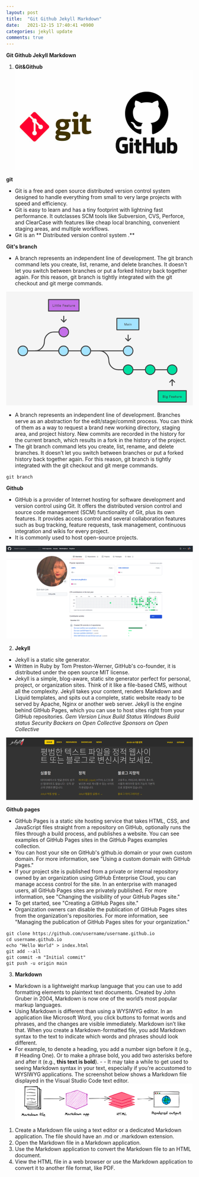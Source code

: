 ```yaml
---
layout: post
title:  "Git Github Jekyll Markdown"
date:   2021-12-15 17:40:41 +0900
categories: jekyll update
comments: true
---
```


**Git Github Jekyll Markdown**
1. **Git&Github**
![photo](/40.png)

**git**
- Git is a free and open source distributed version control system designed to handle everything from small to very large projects with speed and efficiency.
- Git is easy to learn and has a tiny footprint with lightning fast performance. It outclasses SCM tools like Subversion, CVS, Perforce, and ClearCase with features like cheap local branching, convenient staging areas, and multiple workflows.
- Git is an ** Distributed version control system .**

**Git's branch**
- A branch represents an independent line of development. The git branch command lets you create, list, rename, and delete branches. It doesn't let you switch between branches or put a forked history back together again. For this reason, git branch is tightly integrated with the git checkout and git merge commands.

![photo](/31.png)

- A branch represents an independent line of development. Branches serve as an abstraction for the edit/stage/commit process. You can think of them as a way to request a brand new working directory, staging area, and project history. New commits are recorded in the history for the current branch, which results in a fork in the history of the project.
- The git branch command lets you create, list, rename, and delete branches. It doesn’t let you switch between branches or put a forked history back together again. For this reason, git branch is tightly integrated with the git checkout and git merge commands.
```
git branch
```

**Github**
- GitHub is a provider of Internet hosting for software development and version control using Git. It offers the distributed version control and source code management (SCM) functionality of Git, plus its own features. It provides access control and several collaboration features such as bug tracking, feature requests, task management, continuous integration and wikis for every project.
- It is commonly used to host open-source projects.

![photo](/41.png)

2. **Jekyll**
- Jekyll is a static site generator. 
- Written in Ruby by Tom Preston-Werner, GitHub's co-founder, it is distributed under the open source MIT license.
- Jekyll is a simple, blog-aware, static site generator perfect for personal, project, or organization sites. Think of it like a file-based CMS, without all the complexity. Jekyll takes your content, renders Markdown and Liquid templates, and spits out a complete, static website ready to be served by Apache, Nginx or another web server. Jekyll is the engine behind GitHub Pages, which you can use to host sites right from your GitHub repositories.
*Gem Version Linux Build Status Windows Build status Security Backers on Open Collective Sponsors on Open Collective*

![photo](/42.png)

**Github pages**
- GitHub Pages is a static site hosting service that takes HTML, CSS, and JavaScript files straight from a repository on GitHub, optionally runs the files through a build process, and publishes a website. You can see examples of GitHub Pages sites in the GitHub Pages examples collection.
- You can host your site on GitHub's github.io domain or your own custom domain. For more information, see "Using a custom domain with GitHub Pages."
- If your project site is published from a private or internal repository owned by an organization using GitHub Enterprise Cloud, you can manage access control for the site. In an enterprise with managed users, all GitHub Pages sites are privately published. For more information, see "Changing the visibility of your GitHub Pages site."
- To get started, see "Creating a GitHub Pages site."
- Organization owners can disable the publication of GitHub Pages sites from the organization's repositories. For more information, see "Managing the publication of GitHub Pages sites for your organization."
```
git clone https://github.com/username/username.github.io
cd username.github.io
echo "Hello World" > index.html
git add --all
git commit -m "Initial commit"
git push -u origin main
```
3. **Markdown**
- Markdown is a lightweight markup language that you can use to add formatting elements to plaintext text documents. Created by John Gruber in 2004, Markdown is now one of the world’s most popular markup languages.
- Using Markdown is different than using a WYSIWYG editor. In an application like Microsoft Word, you click buttons to format words and phrases, and the changes are visible immediately. Markdown isn’t like that. When you create a Markdown-formatted file, you add Markdown syntax to the text to indicate which words and phrases should look different.
- For example, to denote a heading, you add a number sign before it (e.g., # Heading One). Or to make a phrase bold, you add two asterisks before and after it (e.g., **this text is bold**). - - It may take a while to get used to seeing Markdown syntax in your text, especially if you’re accustomed to WYSIWYG applications. The screenshot below shows a Markdown file displayed in the Visual Studio Code text editor.
![photo](/44.png)

1. Create a Markdown file using a text editor or a dedicated Markdown application. The file should have an .md or .markdown extension.
2. Open the Markdown file in a Markdown application.
3. Use the Markdown application to convert the Markdown file to an HTML document.
4. View the HTML file in a web browser or use the Markdown application to convert it to another file format, like PDF.



